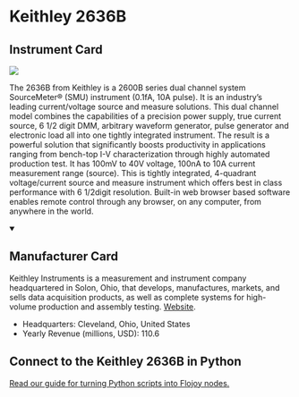 
# Keithley 2636B

## Instrument Card

<img src="https://v5.airtableusercontent.com/v1/19/19/1691539200000/1GQTFRfS37GC4yBmUACAbw/_jnXDC5xDgG6jGpZy3LggnWDeqT02b-dn5ZFWDUAoXKsa7iM4J4BTGOc1RlP9MqclyMBRYkfA1Z_V1YGZSFMV1HAh_qKG9eeRldGPtoCTBg/xDHiOiBIb7Ys264I5RonYhmsBhfNtI2btx2coXK7jt0"/>
<p>The 2636B from Keithley is a 2600B series dual channel system SourceMeter® (SMU) instrument (0.1fA, 10A pulse). It is an industry’s leading current/voltage source and measure solutions. This dual channel model combines the capabilities of a precision power supply, true current source, 6 1/2 digit DMM, arbitrary waveform generator, pulse generator and electronic load all into one tightly integrated instrument. The result is a powerful solution that significantly boosts productivity in applications ranging from bench-top I-V characterization through highly automated production test. It has 100mV to 40V voltage, 100nA to 10A current measurement range (source). This is tightly integrated, 4-quadrant voltage/current source and measure instrument which offers best in class performance with 6 1/2digit resolution. Built-in web browser based software enables remote control through any browser, on any computer, from anywhere in the world.</p>

<details open>
<summary><h2>Manufacturer Card</h2></summary>

Keithley Instruments is a measurement and instrument company headquartered in Solon, Ohio, that develops, manufactures, markets, and sells data acquisition products, as well as complete systems for high-volume production and assembly testing. <a href="https://www.tek.com/en">Website</a>.

<ul>
  <li>Headquarters: Cleveland, Ohio, United States</li>
  <li>Yearly Revenue (millions, USD): 110.6</li>
</ul>
</details>

## Connect to the Keithley 2636B in Python

[Read our guide for turning Python scripts into Flojoy nodes.](https://docs.flojoy.ai/custom-nodes/creating-custom-node/)


